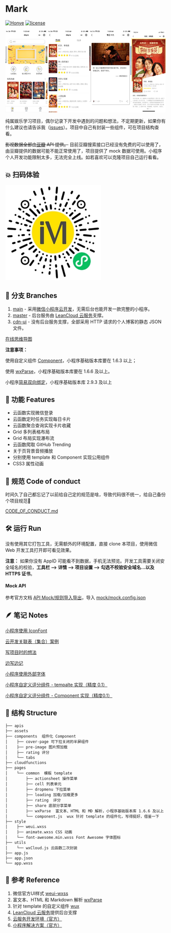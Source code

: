 # Mark

[![Honye](https://img.shields.io/badge/Honye-红叶-red.svg)](https://honye.github.io/)  [![license](https://img.shields.io/github/license/hongye567/weapp-mark.svg)](https://github.com/Honye/weapp-mark/blob/master/LICENSE)

<p align="center">
    <img src="./docs/screenshots/IMG_5435.JPG" height="258px" >
</p>


纯属娱乐学习项目，偶尔记录下开发中遇到的问题和想法，不定期更新，如果你有什么建议也请告诉我（[issues](https://github.com/Honye/weapp-mark/issues)）。项目中自己有封装一些组件，可在项目结构查看。

~~影视数据全部由[豆瓣](https://developers.douban.com/) API 提供。~~ 目前豆瓣搜索接口已经没有免费的可以使用了，由豆瓣提供的数据可能不能正常使用了，项目提供了 mock 数据可使用。小程序个人开发功能限制太多，无法完全上线。如若喜欢可以克隆项目自己运行看看。

## 💥 扫码体验

<img src="./docs/screenshots/IMG_5437.JPG" alt="小程序码" title="小程序码" width="300">

## 🔱 分支 Branches

1. [main](https://github.com/Honye/weapp-mark/tree/main) - 采用[微信小程序云开发](https://developers.weixin.qq.com/miniprogram/dev/wxcloud/basis/getting-started.html)，无需后台也能开发一款完整的小程序。
2. [master](https://github.com/Honye/weapp-mark/tree/master) - 后台服务由 [LeanCloud 云服务](https://leancloud.cn/)支撑。
3. [cdn-ui](https://github.com/Honye/weapp-mark/tree/cdn-ui) - 没有后台服务支撑，全部采用 HTTP 请求的个人博客的静态 JSON 文件。

[在线思维导图](https://www.processon.com/view/5a5c45d7e4b0abe85d562bda)

**注意事项：**

使用自定义组件 [Component](https://mp.weixin.qq.com/debug/wxadoc/dev/framework/custom-component/)，小程序基础版本库要在 1.6.3 以上；

使用 [wxParse](https://github.com/icindy/wxParse)，小程序基础版本库要在 1.6.6 及以上。

小程序[简易双向绑定](https://developers.weixin.qq.com/miniprogram/dev/framework/view/two-way-bindings.html)，小程序基础版本库 2.9.3 及以上

## 🎨 功能 Features

- 云函数实现微信登录
- 云函数定时任务实现每日卡片
- 云函数聚合查询实现卡片收藏
- Grid 多列表格布局
- Grid 布局实现瀑布流
- 云函数爬取 GitHub Trending
- 关于页背景音频播放
- 分别使用 template 和 Component 实现公用组件
- CSS3 属性动画

## 🐢 规范 Code of conduct

时间久了自己都忘记了以前给自己定的规范是啥，导致代码很不统一，给自己备份个项目规范🥱

[CODE_OF_CONDUCT.md](./CODE_OF_CONDUCT.md)

## 🛠 运行 Run

没有使用其它打包工具，无需额外的环境配置，直接 clone 本项目，使用微信 Web 开发工具打开即可看见效果。

**注意：** 如果你没有 AppID 可能看不到数据，手机无法预览。开发工具需要关闭安全域名的校验，**工具栏 --> 详情 --> 项目设置 --> 勾选不校验安全域名...以及 HTTPS 证书**。

#### Mock API

参考官方文档 [API Mock/规则导入导出](https://developers.weixin.qq.com/miniprogram/dev/devtools/api-mock.html)，导入 [mock/mock.config.json](./mock/mock.config.json)

## 🪶 笔记 Notes

[小程序使用 IconFont](https://github.com/Honye/notes/blob/vuepress/WeChat/miniprogram-iconfont.md)

[云开发关联表（集合）案例](https://github.com/Hongye567/weapp-mark/wiki/小程序关联表学习)

[写项目时的想法](https://github.com/Hongye567/weapp-mark/wiki/thought)

[边写边记](https://github.com/Hongye567/weapp-mark/wiki/小程序笔记)

[小程序使用外部字体](https://github.com/Honye/notes/blob/vuepress/WeChat/use-other-font.md)

[小程序自定义评分组件 - tempalte 实现（精度 0.1）](https://github.com/Hongye567/weapp-mark/wiki/小程序自定义评分组件-template（精度0.1）)

[小程序自定义评分组件 - Component 实现（精度0.1）](https://github.com/Hongye567/weapp-mark/wiki/小程序自定义评分组件-Component（精度0.1）)

## 📐 结构 Structure

```
├── apis
├── assets
├── components  组件化 Component
│    ├── cover-page 可下拉关闭的半屏组件
│    ├── pre-image 图片预加载
│    ├── rating 评分
│    └── tabs
├── cloudfunctions
├── pages
│    └── common  模板 template
│        ├── actionsheet 操作菜单
│        ├── cell 列表单元
│        ├── dropmenu 下拉菜单
│        ├── loading 加载/加载更多
│        ├── rating  评分
│        ├── share 底部分享菜单
│        ├── wxParse  富文本、HTML 和 MD 解析，小程序基础版本库 1.6.6 及以上
│        └── component.js  wux 针对 template 的组件化，写得挺好，借鉴一下
├── style
│    ├── weui.wxss
│    ├── animate.wxss CSS 动画
│    └── font-awesome.min.wxss Font Awesome 字体图标
├── utils
│    └── wxCloud.js 云函数二次封装
├── app.js
├── app.json
└── app.wxss
```

## 🔗 参考 Reference

1. 微信官方UI样式 [weui-wxss](https://github.com/Tencent/weui-wxss/)
2. 富文本、HTML 和 Markdown 解析 [wxParse](https://github.com/icindy/wxParse)
3. 针对 template 的自定义组件 [wux](https://github.com/skyvow/wux)
4. [LeanCloud 云服务](https://leancloud.cn/)提供后台支撑
5. [云服务开发环境（官方）](https://cloud.tencent.com/document/product/619/11447)
6. [小程序解决方案（官方）](https://cloud.tencent.com/solution/la)
